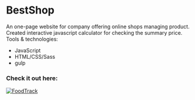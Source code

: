 # BestShop

An one-page website for company offering online shops managing product. Created interactive javascript calculator for checking the summary price.
Tools & technologies:
* JavaScript
* HTML/CSS/Sass
* gulp

### Check it out here:

<a href="https://adamptk.github.io/BestShop/BestShop"><img src="public/FoodTrack.png" alt="FoodTrack" /></a>

